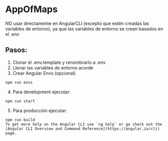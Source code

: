 # AppOfMaps

NO usar directamente en AngularCLI (excepto que estén creadas las variables de entorno), ya que las variables de entorno se crean basados en el .env

## Pasos:
1. Clonar el .env.template y renombrarlo a .env
2. Llenar las variables de entorno acorde
3. Crear Angular Envs (opcional)
```
npm run envs
```

4. Para development ejecutar:
```
npm run start
```

5. Para producción ejecutar:
```
npm run build
To get more help on the Angular CLI use `ng help` or go check out the [Angular CLI Overview and Command Reference](https://angular.io/cli) page.
